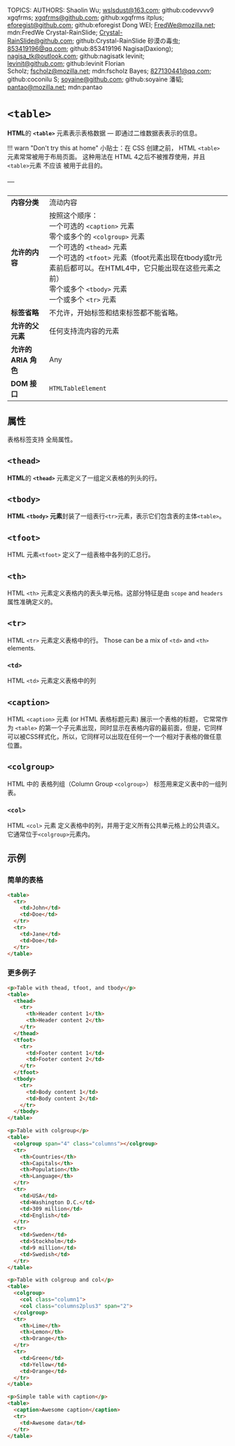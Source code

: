 TOPICS: <table>
        <thead>
        <tbody>
        <tfoot>
        <th>
        <tr>
        <td>
        <caption>
        <colgroup>
        <col>
AUTHORS: Shaolin Wu; wslsdust@163.com; github:codevvvv9
         xgqfrms; xgqfrms@github.com; github:xgqfrms
         itplus; eforegist@github.com; github:eforegist
         Dong WEI; FredWe@mozilla.net; mdn:FredWe
         Crystal-RainSlide; Crystal-RainSlide@github.com; github:Crystal-RainSlide
         砂漠の毒虫; 853419196@qq.com; github:853419196
         Nagisa(Daxiong); nagisa_tk@outlook.com; github:nagisatk
         levinit; levinit@github.com; github:levinit
         Florian Scholz; fscholz@mozilla.net; mdn:fscholz
         Bayes; 827130441@qq.com; github:coconilu
         S; soyaine@github.com; github:soyaine
         潘韬; pantao@mozilla.net; mdn:pantao

# `<table>`

**HTML**的 **`<table>`** 元素表示表格数据 — 即通过二维数据表表示的信息。

!!! warn "Don't try this at home"
    小贴士：在 CSS 创建之前， HTML `<table>` 元素常常被用于布局页面。 这种用法在 HTML 4之后不被推荐使用，并且 `<table>`元素 不应该 被用于此目的。

|  |  |
| :-- | :-- |
| **内容分类** | 流动内容 |
| **允许的内容** | 按照这个顺序：<br>一个可选的 `<caption>` 元素<br>零个或多个的 `<colgroup>` 元素<br>一个可选的 `<thead>` 元素<br>一个可选的 `<tfoot>` 元素（tfoot元素出现在tbody或tr元素前后都可以。在HTML4中，它只能出现在这些元素之前）<br>零个或多个 `<tbody>` 元素<br>一个或多个 `<tr>` 元素 |
| **标签省略** | 不允许，开始标签和结束标签都不能省略。 |
| **允许的父元素** | 任何支持流内容的元素 |
| **允许的ARIA 角色** | Any |
| **DOM 接口** | `HTMLTableElement` |

## 属性

表格标签支持 全局属性。

## `<thead>`

**HTML**的 **`<thead>`** 元素定义了一组定义表格的列头的行。

## `<tbody>`

**HTML `<tbody>` 元素**封装了一组表行`<tr>`元素，表示它们包含表的主体`<table>`。

## `<tfoot>`

HTML 元素`<tfoot>`  定义了一组表格中各列的汇总行。

## `<th>`

HTML `<th>` 元素定义表格内的表头单元格。这部分特征是由 `scope` and `headers` 属性准确定义的。

## `<tr>`

HTML `<tr>` 元素定义表格中的行。 Those can be a mix of `<td>` and `<th>` elements.

### `<td>`

HTML `<td>` 元素定义表格中的列

## `<caption>`

HTML `<caption>` 元素 (or HTML 表格标题元素) 展示一个表格的标题， 它常常作为 `<table>` 的第一个子元素出现，同时显示在表格内容的最前面，但是，它同样可以被CSS样式化，所以，它同样可以出现在任何一个一个相对于表格的做任意位置。

## `<colgroup>`

HTML 中的 表格列组（Column Group `<colgroup>`） 标签用来定义表中的一组列表。

### `<col>`

HTML `<col>` 元素 定义表格中的列，并用于定义所有公共单元格上的公共语义。它通常位于`<colgroup>`元素内。

## 示例

### 简单的表格

```html
<table>
  <tr>
    <td>John</td>
    <td>Doe</td>
  </tr>
  <tr>
    <td>Jane</td>
    <td>Doe</td>
  </tr>
</table>
```

### 更多例子

```html
<p>Table with thead, tfoot, and tbody</p>
<table>
  <thead>
    <tr>
      <th>Header content 1</th>
      <th>Header content 2</th>
    </tr>
  </thead>
  <tfoot>
    <tr>
      <td>Footer content 1</td>
      <td>Footer content 2</td>
    </tr>
  </tfoot>
  <tbody>
    <tr>
      <td>Body content 1</td>
      <td>Body content 2</td>
    </tr>
  </tbody>
</table>

<p>Table with colgroup</p>
<table>
  <colgroup span="4" class="columns"></colgroup>
  <tr>
    <th>Countries</th>
    <th>Capitals</th>
    <th>Population</th>
    <th>Language</th>
  </tr>
  <tr>
    <td>USA</td>
    <td>Washington D.C.</td>
    <td>309 million</td>
    <td>English</td>
  </tr>
  <tr>
    <td>Sweden</td>
    <td>Stockholm</td>
    <td>9 million</td>
    <td>Swedish</td>
  </tr>
</table>

<p>Table with colgroup and col</p>
<table>
  <colgroup>
    <col class="column1">
    <col class="columns2plus3" span="2">
  </colgroup>
  <tr>
    <th>Lime</th>
    <th>Lemon</th>
    <th>Orange</th>
  </tr>
  <tr>
    <td>Green</td>
    <td>Yellow</td>
    <td>Orange</td>
  </tr>
</table>

<p>Simple table with caption</p>
<table>
  <caption>Awesome caption</caption>
  <tr>
    <td>Awesome data</td>
  </tr>
</table>
```

